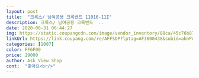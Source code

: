 ```yaml
---
layout: post 
title:  "크록스/ 남여공용 크록밴드 11016-11I" 
description: 크록스/ 남여공용 크록밴드  ..
date: 2020-08-31 06:44:27 
img: https://static.coupangcdn.com/image/vendor_inventory/88ca/45c76b871f6eb0681cebbe73030a8f243436c574dc3d50d35d12f486cc47.jpg 
linkUrl: https://link.coupang.com/re/AFFSDP?lptag=AF3600438&subid=ahnPublicAsk&pageKey=1332738667&itemId=2357518822&vendorItemId=71408206356&traceid=V0-113-7eb49a57476ba731 
categories: [1007] 
color: FF6F00 
price: 29000 
author: Ask View Shop 
cont:  "좋아요<br/>" 
---
```

